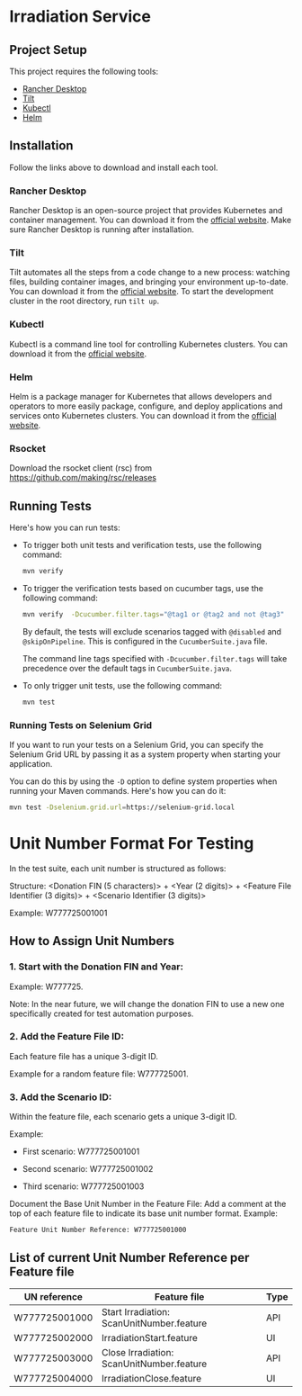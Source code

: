 # Irradiation Service


## Project Setup

This project requires the following tools:

- [Rancher Desktop](https://rancherdesktop.io/)
- [Tilt](https://tilt.dev/)
- [Kubectl](https://kubernetes.io/docs/tasks/tools/)
- [Helm](https://helm.sh/)

## Installation

Follow the links above to download and install each tool.

### Rancher Desktop

Rancher Desktop is an open-source project that provides Kubernetes and container management. You can download it from
the [official website](https://rancherdesktop.io/). Make sure Rancher Desktop is running after installation.

### Tilt

Tilt automates all the steps from a code change to a new process: watching files, building container images, and
bringing your environment up-to-date. You can download it from the [official website](https://tilt.dev/). To start the
development cluster in the root directory, run `tilt up`.

### Kubectl

Kubectl is a command line tool for controlling Kubernetes clusters. You can download it from
the [official website](https://kubernetes.io/docs/tasks/tools/).

### Helm

Helm is a package manager for Kubernetes that allows developers and operators to more easily package, configure, and
deploy applications and services onto Kubernetes clusters. You can download it from
the [official website](https://helm.sh/).

### Rsocket
Download the rsocket client (rsc) from https://github.com/making/rsc/releases


## Running Tests

Here's how you can run tests:

- To trigger both unit tests and verification tests, use the following command:

    ```bash
    mvn verify
    ```
- To trigger the verification tests based on cucumber tags, use the following command:

    ```bash
    mvn verify  -Dcucumber.filter.tags="@tag1 or @tag2 and not @tag3"
    ```
    
    By default, the tests will exclude scenarios tagged with `@disabled` and `@skipOnPipeline`. This is configured in the `CucumberSuite.java` file.
    
    The command line tags specified with `-Dcucumber.filter.tags` will take precedence over the default tags in `CucumberSuite.java`.

- To only trigger unit tests, use the following command:

    ```bash 
    mvn test
    ```

### Running Tests on Selenium Grid

If you want to run your tests on a Selenium Grid, you can specify the Selenium Grid URL by passing it as a system property when starting your application.

You can do this by using the `-D` option to define system properties when running your Maven commands. Here's how you can do it:

```bash
mvn test -Dselenium.grid.url=https://selenium-grid.local
```

# Unit Number Format For Testing

In the test suite, each unit number is structured as follows:

Structure:
<Donation FIN (5 characters)> + <Year (2 digits)> + <Feature File Identifier (3 digits)> + <Scenario Identifier (3 digits)>

Example: W777725001001

## How to Assign Unit Numbers

### 1. Start with the Donation FIN and Year:
Example: W777725.

Note: In the near future, we will change the donation FIN to use a new one specifically created for test automation purposes.

### 2. Add the Feature File ID:

Each feature file has a unique 3-digit ID.

Example for a random feature file: W777725001.

### 3. Add the Scenario ID:

Within the feature file, each scenario gets a unique 3-digit ID.

Example:

- First scenario: W777725001001

- Second scenario: W777725001002

- Third scenario: W777725001003

Document the Base Unit Number in the Feature File:
Add a comment at the top of each feature file to indicate its base unit number format.
Example:

``` Feature Unit Number Reference: W777725001000 ```

## List of current Unit Number Reference per Feature file
| **UN reference** | **Feature file**                          | **Type** |
|------------------|-------------------------------------------|----------|
| W777725001000    | Start Irradiation: ScanUnitNumber.feature | API      | 
| W777725002000    | IrradiationStart.feature                  | UI       |
| W777725003000    | Close Irradiation: ScanUnitNumber.feature | API      |
| W777725004000    | IrradiationClose.feature                  | UI       |

